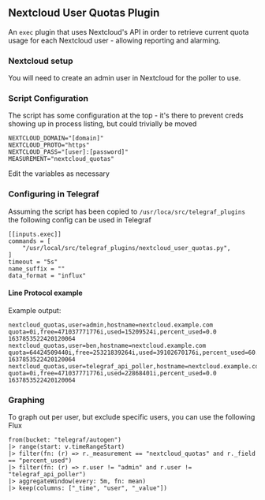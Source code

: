 ## Nextcloud User Quotas Plugin

An `exec` plugin that uses Nextcloud's API in order to retrieve current quota usage for each Nextcloud user - allowing reporting and alarming.


### Nextcloud setup

You will need to create an admin user in Nextcloud for the poller to use.


### Script Configuration

The script has some configuration at the top - it's there to prevent creds showing up in process listing, but could trivially be moved

    NEXTCLOUD_DOMAIN="[domain]"
    NEXTCLOUD_PROTO="https"
    NEXTCLOUD_PASS="[user]:[password]"
    MEASUREMENT="nextcloud_quotas"  

Edit the variables as necessary


### Configuring in Telegraf

Assuming the script has been copied to `/usr/loca/src/telegraf_plugins` the following config can be used in Telegraf

    [[inputs.exec]]
    commands = [
        "/usr/local/src/telegraf_plugins/nextcloud_user_quotas.py",
    ]
    timeout = "5s"
    name_suffix = ""
    data_format = "influx"
  
  
#### Line Protocol example

Example output:

    nextcloud_quotas,user=admin,hostname=nextcloud.example.com quota=0i,free=471037771776i,used=15209524i,percent_used=0.0 1637853522420120064
    nextcloud_quotas,user=ben,hostname=nextcloud.example.com  quota=64424509440i,free=25321839264i,used=39102670176i,percent_used=60.7 1637853522420120064
    nextcloud_quotas,user=telegraf_api_poller,hostname=nextcloud.example.com quota=0i,free=471037771776i,used=22868401i,percent_used=0.0 1637853522420120064
    
    
    
### Graphing

To graph out per user, but exclude specific users, you can use the following Flux

    from(bucket: "telegraf/autogen")
    |> range(start: v.timeRangeStart)
    |> filter(fn: (r) => r._measurement == "nextcloud_quotas" and r._field == "percent_used")
    |> filter(fn: (r) => r.user != "admin" and r.user != "telegraf_api_poller")
    |> aggregateWindow(every: 5m, fn: mean)
    |> keep(columns: ["_time", "user", "_value"])
